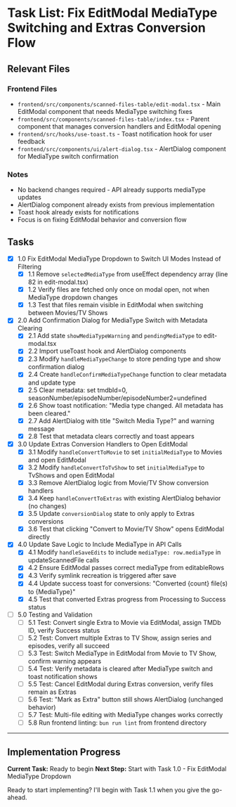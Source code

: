 # Task List: Fix EditModal MediaType Switching and Extras Conversion Flow

## Relevant Files

### Frontend Files
- `frontend/src/components/scanned-files-table/edit-modal.tsx` - Main EditModal component that needs MediaType switching fixes
- `frontend/src/components/scanned-files-table/index.tsx` - Parent component that manages conversion handlers and EditModal opening
- `frontend/src/hooks/use-toast.ts` - Toast notification hook for user feedback
- `frontend/src/components/ui/alert-dialog.tsx` - AlertDialog component for MediaType switch confirmation

### Notes
- No backend changes required - API already supports mediaType updates
- AlertDialog component already exists from previous implementation
- Toast hook already exists for notifications
- Focus is on fixing EditModal behavior and conversion flow

## Tasks

- [x] 1.0 Fix EditModal MediaType Dropdown to Switch UI Modes Instead of Filtering
  - [x] 1.1 Remove `selectedMediaType` from useEffect dependency array (line 82 in edit-modal.tsx)
  - [x] 1.2 Verify files are fetched only once on modal open, not when MediaType dropdown changes
  - [x] 1.3 Test that files remain visible in EditModal when switching between Movies/TV Shows

- [x] 2.0 Add Confirmation Dialog for MediaType Switch with Metadata Clearing
  - [x] 2.1 Add state `showMediaTypeWarning` and `pendingMediaType` to edit-modal.tsx
  - [x] 2.2 Import useToast hook and AlertDialog components
  - [x] 2.3 Modify `handleMediaTypeChange` to store pending type and show confirmation dialog
  - [x] 2.4 Create `handleConfirmMediaTypeChange` function to clear metadata and update type
  - [x] 2.5 Clear metadata: set tmdbId=0, seasonNumber/episodeNumber/episodeNumber2=undefined
  - [x] 2.6 Show toast notification: "Media type changed. All metadata has been cleared."
  - [x] 2.7 Add AlertDialog with title "Switch Media Type?" and warning message
  - [x] 2.8 Test that metadata clears correctly and toast appears

- [x] 3.0 Update Extras Conversion Handlers to Open EditModal
  - [x] 3.1 Modify `handleConvertToMovie` to set `initialMediaType` to Movies and open EditModal
  - [x] 3.2 Modify `handleConvertToTvShow` to set `initialMediaType` to TvShows and open EditModal
  - [x] 3.3 Remove AlertDialog logic from Movie/TV Show conversion handlers
  - [x] 3.4 Keep `handleConvertToExtras` with existing AlertDialog behavior (no changes)
  - [x] 3.5 Update `conversionDialog` state to only apply to Extras conversions
  - [x] 3.6 Test that clicking "Convert to Movie/TV Show" opens EditModal directly

- [x] 4.0 Update Save Logic to Include MediaType in API Calls
  - [x] 4.1 Modify `handleSaveEdits` to include `mediaType: row.mediaType` in updateScannedFile calls
  - [x] 4.2 Ensure EditModal passes correct mediaType from editableRows
  - [x] 4.3 Verify symlink recreation is triggered after save
  - [x] 4.4 Update success toast for conversions: "Converted {count} file(s) to {MediaType}"
  - [x] 4.5 Test that converted Extras progress from Processing to Success status

- [ ] 5.0 Testing and Validation
  - [ ] 5.1 Test: Convert single Extra to Movie via EditModal, assign TMDb ID, verify Success status
  - [ ] 5.2 Test: Convert multiple Extras to TV Show, assign series and episodes, verify all succeed
  - [ ] 5.3 Test: Switch MediaType in EditModal from Movie to TV Show, confirm warning appears
  - [ ] 5.4 Test: Verify metadata is cleared after MediaType switch and toast notification shows
  - [ ] 5.5 Test: Cancel EditModal during Extras conversion, verify files remain as Extras
  - [ ] 5.6 Test: "Mark as Extra" button still shows AlertDialog (unchanged behavior)
  - [ ] 5.7 Test: Multi-file editing with MediaType changes works correctly
  - [ ] 5.8 Run frontend linting: `bun run lint` from frontend directory

---

## Implementation Progress

**Current Task:** Ready to begin
**Next Step:** Start with Task 1.0 - Fix EditModal MediaType Dropdown

Ready to start implementing? I'll begin with Task 1.1 when you give the go-ahead.
